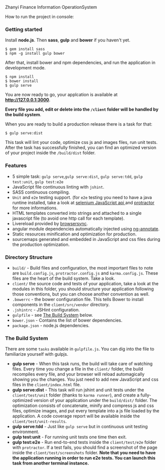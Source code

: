 Zhanyi Finance Information OperationSystem 


How to run the project in console:

### Getting started

Install **node.js**. Then **sass**, **gulp** and **bower** if you haven't yet.

    $ gem install sass
    $ npm -g install gulp bower

After that, install bower and npm dependencies, and run the application in development mode.

    $ npm install
    $ bower install
    $ gulp serve

You are now ready to go, your applcation is available at **http://127.0.0.1:3000**.

**Every file you add, edit or delete into the `/client` folder will be handled by the build system**.

When you are ready to build a production release there is a task for that:

    $ gulp serve:dist

This task will lint your code, optimize css js and images files, run unit tests. After the task has successfully finished, you can find an optimized version of your project inside the  `/build/dist` folder.

### Features

* 5 simple task: `gulp serve`,`gulp serve:dist`, `gulp serve:tdd`, `gulp test:unit`, `gulp test:e2e`
* JavaScript file continuous linting with `jshint`.
* SASS continuous compiling.
* `Unit` and `e2e` testing support. (for `e2e` testing you need to have a java runtine installed, take a look at [selenium JavaScript api ](http://selenium.googlecode.com/git/docs/api/javascript/index.html) and [protractor](https://github.com/angular/protractor) for more informations.
* HTML templates converted into strings and attached to a single javascript file (to avoid one http call for each template).
* Livereload provided by [browsersync](http://www.browsersync.io/).
* angular module dependencies automatically injected using [ng-annotate](https://github.com/olov/ng-annotate).
* Static resources minification and optimization for production.
* sourcemaps generated and embedded in JavaScript and css files during the production optimization.

### Directory Structure

* `build/` - Build files and configuration, the most important files to note are `build.config.js`, `protractor.config.js` and `karma.config.js`. These files are the heart of the build system. Take a look.
* `client/` the source code and tests of your application, take a look at the modules in this folder, you should structure your application following those conventions, but you can choose another convention as well.
* `.bowerrc` - the bower configuration file. This tells Bower to install components in the `client/src/vendor` directory.
* `.jshintrc` - JSHint configuration.
* `gulpfile` - see [The Build System](#thebuildsystem) below.
* `bower.json` - Contains the list of bower dependencies.
* `package.json` - node.js dependencies.

### <a name="thebuildsystem"></a>The Build System

There are some `tasks` available in `gulpfile.js`. You can dig into the file to familiarize yourself with gulpjs.



* **gulp serve** - When this task runs, the build will take care of watching files. Every time you change a file in the `client/` folder, the build recompiles every file, and your browser will reload automagically showing you the changes.
You just need to add new JavaScript and css files in the `client/index.html` file.
* **gulp serve:dist** - This task will run jshint and unit tests under the `client/test/unit` folder (thanks to `karma runner`), and create a fully-optimized version of your application under the `build/dist/` folder. The optimization consists of concatenate, minify and compress js and css files, optimize images, and put every template into a js file loaded by the application.
A code coverage report will be available inside the `client/test/unit-results`.
* **gulp serve:tdd** - Just like `gulp serve` but in continuous unit testing environment.
* **gulp test:unit** - For running unit tests one time then exit.
* **gulp test:e2e** - Run end-to-end tests inside the `client/test/e2e` folder with `protractor`. If a test fails, you should find a screenshot of the page inside the `client/test/screenshots` folder.
**Note that you need to have the application running in order to run e2e tests. You can launch this task from another terminal instance.**

